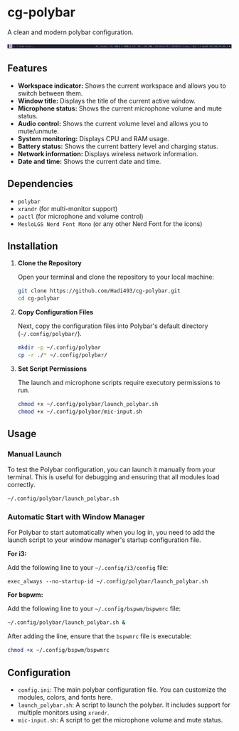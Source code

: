 # cg-polybar

A clean and modern polybar configuration.

![Screenshot](./cg-polybarv1.3.2.png)



## Features

- **Workspace indicator:** Shows the current workspace and allows you to switch between them.
- **Window title:** Displays the title of the current active window.
- **Microphone status:** Shows the current microphone volume and mute status.
- **Audio control:** Shows the current volume level and allows you to mute/unmute.
- **System monitoring:** Displays CPU and RAM usage.
- **Battery status:** Shows the current battery level and charging status.
- **Network information:** Displays wireless network information.
- **Date and time:** Shows the current date and time.

## Dependencies

- `polybar`
- `xrandr` (for multi-monitor support)
- `pactl` (for microphone and volume control)
- `MesloLGS Nerd Font Mono` (or any other Nerd Font for the icons)

## Installation

1.  **Clone the Repository**
    
    Open your terminal and clone the repository to your local machine:
    
    ```bash
    git clone https://github.com/Hadi493/cg-polybar.git
    cd cg-polybar
    ```
    
2.  **Copy Configuration Files**
    
    Next, copy the configuration files into Polybar's default directory (`~/.config/polybar/`).
    
    ```bash
    mkdir -p ~/.config/polybar
    cp -r ./* ~/.config/polybar/
    ```
    
3.  **Set Script Permissions**
    
    The launch and microphone scripts require executory permissions to run.
    
    ```bash
    chmod +x ~/.config/polybar/launch_polybar.sh
    chmod +x ~/.config/polybar/mic-input.sh
    ```
    

## Usage

### Manual Launch

To test the Polybar configuration, you can launch it manually from your terminal. This is useful for debugging and ensuring that all modules load correctly.

```bash
~/.config/polybar/launch_polybar.sh
```

### Automatic Start with Window Manager

For Polybar to start automatically when you log in, you need to add the launch script to your window manager's startup configuration file.

**For i3:**

Add the following line to your `~/.config/i3/config` file:

```
exec_always --no-startup-id ~/.config/polybar/launch_polybar.sh
```

**For bspwm:**

Add the following line to your `~/.config/bspwm/bspwmrc` file:

```bash
~/.config/polybar/launch_polybar.sh &
```

After adding the line, ensure that the `bspwmrc` file is executable:

```bash
chmod +x ~/.config/bspwm/bspwmrc
```

## Configuration

- `config.ini`: The main polybar configuration file. You can customize the modules, colors, and fonts here.
- `launch_polybar.sh`: A script to launch the polybar. It includes support for multiple monitors using `xrandr`.
- `mic-input.sh`: A script to get the microphone volume and mute status.
